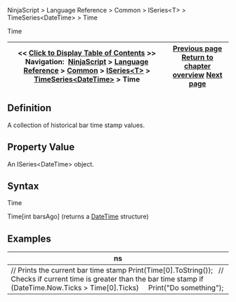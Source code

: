 ﻿
NinjaScript \> Language Reference \> Common \> ISeries\<T\> \> TimeSeries\<DateTime\> \> Time

Time

| \<\< [Click to Display Table of Contents](iseries_time.md) \>\> **Navigation:**     [NinjaScript](ninjascript-1.md) \> [Language Reference](language_reference_wip-1.md) \> [Common](common-1.md) \> [ISeries\<T\>](iseriest-1.md) \> [TimeSeries\<DateTime\>](timeseries-1.md) \> Time | [Previous page](timeseries-1.md) [Return to chapter overview](timeseries-1.md) [Next page](iseries_times-1.md) |
| --- | --- |
## Definition
A collection of historical bar time stamp values.
 
## Property Value
An ISeries\<DateTime\> object.
 
## Syntax
Time  

Time\[int barsAgo] (returns a [DateTime](http://msdn2.microsoft.com/en-us/library/system.datetime.aspx) structure)
 
## 
## Examples

| ns |
| --- |
| // Prints the current bar time stamp Print(Time\[0].ToString());   // Checks if current time is greater than the bar time stamp if (DateTime.Now.Ticks \> Time\[0].Ticks)      Print("Do something"); |

